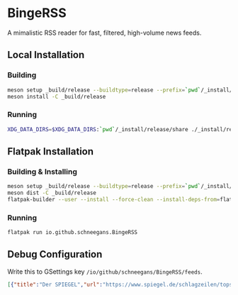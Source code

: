 <!--
SPDX-FileCopyrightText: Simon Schneegans <code@simonschneegans.de>
SPDX-License-Identifier: CC-BY-4.0
-->

# BingeRSS

A mimalistic RSS reader for fast, filtered, high-volume news feeds.

## Local Installation

### Building

```bash
meson setup _build/release --buildtype=release --prefix=`pwd`/_install/release
meson install -C _build/release
```

### Running

```bash
XDG_DATA_DIRS=$XDG_DATA_DIRS:`pwd`/_install/release/share ./_install/release/bin/binge-rss
```

## Flatpak Installation

### Building & Installing

```bash
meson setup _build/release --buildtype=release --prefix=`pwd`/_install/release
meson dist -C _build/release
flatpak-builder --user --install --force-clean --install-deps-from=flathub _repo build-aux/io.github.schneegans.BingeRSS.json
```

### Running

```bash
flatpak run io.github.schneegans.BingeRSS
```

## Debug Configuration

Write this to GSettings key `/io/github/schneegans/BingeRSS/feeds`.

```json
[{"title":"Der SPIEGEL","url":"https://www.spiegel.de/schlagzeilen/tops/index.rss","viewed":"2022-10-09 16:06:14 UTC","filter":[]},{"title":"Unixporn","url":"http://reddit.com/r/unixporn/new/.rss?sort=new","viewed":"2022-10-09 16:06:14 UTC","filter":[]},{"title":"Forschung Aktuell","url":"https://www.deutschlandfunk.de/forschung-aktuell-104.xml","viewed":"2022-10-09 16:06:14 UTC","filter":[]},{"title":"Linux","url":"http://reddit.com/r/linux/new/.rss?sort=new","viewed":"2022-10-09 16:06:14 UTC","filter":[]},{"title":"GNOME","url":"http://reddit.com/r/gnome/new/.rss?sort=new","viewed":"2022-10-09 16:06:14 UTC","filter":[]},{"title":"OMG Ubuntu","url":"https://omgubuntu.co.uk/feed","viewed":"2022-10-09 16:06:14 UTC","filter":[]},{"title":"Blendernation","url":"https://www.blendernation.com/feed/","viewed":"2022-10-09 16:06:14 UTC","filter":[]},{"title":"The Verge","url":"https://www.theverge.com/rss/index.xml","viewed":"2022-10-09 16:06:14 UTC","filter":[]},{"title":"Ars Technica","url":"https://feeds.arstechnica.com/arstechnica/features","viewed":"2022-10-09 16:06:14 UTC","filter":[]},{"title":"Hacker News","url":"https://news.ycombinator.com/rss","viewed":"2022-10-09 16:06:14 UTC","filter":[]},{"title":"Vulnerabilities","url":"https://nvd.nist.gov/feeds/xml/cve/misc/nvd-rss-analyzed.xml","viewed":"2022-10-09 16:06:14 UTC","filter":[]}]
```